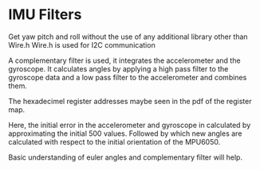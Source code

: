 # IMU Filters

Get yaw pitch and roll without the use of any additional library other than Wire.h
Wire.h is used for I2C communication 

A complementary filter is used, it integrates the accelerometer and the gyroscope. It calculates angles by applying a high pass filter to the gyroscope data and a low pass filter to the accelerometer and combines them.

The hexadecimel register addresses maybe seen in the pdf of the register map.

Here, the initial error in the accelerometer and gyroscope in calculated by approximating the initial 500 values. Followed by which new angles are calculated with respect to the initial orientation of the MPU6050.

Basic understanding of euler angles and complementary filter will help.

